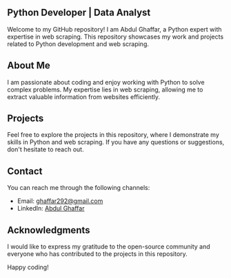 ## Python Developer | Data Analyst

Welcome to my GitHub repository! I am Abdul Ghaffar, a Python expert with expertise in web scraping. This repository showcases my work and projects related to Python development and web scraping.

## About Me

I am passionate about coding and enjoy working with Python to solve complex problems. My expertise lies in web scraping, allowing me to extract valuable information from websites efficiently.

## Projects

Feel free to explore the projects in this repository, where I demonstrate my skills in Python and web scraping. If you have any questions or suggestions, don't hesitate to reach out.

## Contact

You can reach me through the following channels:
- Email: ghaffar292@gmail.com
- LinkedIn: [Abdul Ghaffar](https://www.linkedin.com/in/iam-abdul-ghaffar/)

## Acknowledgments

I would like to express my gratitude to the open-source community and everyone who has contributed to the projects in this repository.

Happy coding!
